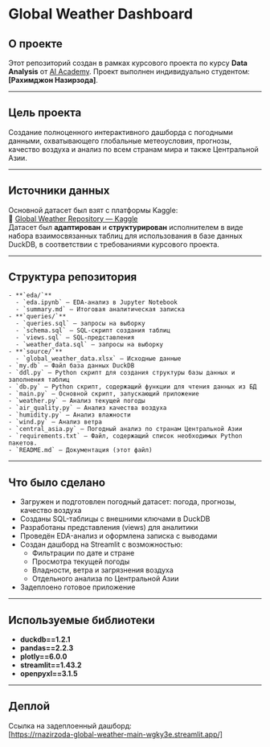 
# Global Weather Dashboard

## О проекте

Этот репозиторий создан в рамках курсового проекта по курсу **Data Analysis** от [AI Academy](https://aiacademy.tj/).
Проект выполнен индивидуально студентом: **[Рахимджон Назирзода]**.

---

## Цель проекта

Создание полноценного интерактивного дашборда с погодными данными, охватывающего глобальные метеоусловия, прогнозы, качество воздуха и анализ по всем странам мира и также Центральной Азии.

---

## Источники данных

Основной датасет был взят с платформы Kaggle:  
🔗 [Global Weather Repository — Kaggle](https://www.kaggle.com/datasets/nelgiriyewithana/global-weather-repository/data?select=GlobalWeatherRepository.csv)  
Датасет был **адаптирован** и **структурирован** исполнителем в виде набора взаимосвязанных таблиц для использования в базе данных DuckDB, в соответствии с требованиями курсового проекта.

---

## Структура репозитория

```
- **`eda/`**
  - `eda.ipynb` — EDA-анализ в Jupyter Notebook
  - `summary.md` — Итоговая аналитическая записка
- **`queries/`** 
  - `queries.sql` — запросы на выборку
  - `schema.sql` — SQL-скрипт создания таблиц
  - `views.sql` — SQL-представления
  - `weather_data.sql` — запросы на выборку
- **`source/`**
  - `global_weather_data.xlsx` — Исходные данные
- `my.db` — Файл база данных DuckDB
- `ddl.py` — Python скрипт для создания структуры базы данных и заполнения таблиц
- `db.py` — Python скрипт, содержащий функции для чтения данных из БД
- `main.py` — Основной скрипт, запускающий приложение
- `weather.py` — Анализ текущей погоды
- `air_quality.py` — Анализ качества воздуха
- `humidity.py` — Анализ влажности
- `wind.py` — Анализ ветра
- `central_asia.py` — Погодный анализ по странам Центральной Азии
- `requirements.txt` — Файл, содержащий список необходимых Python пакетов.
- `README.md` — Документация (этот файл)
```

---

## Что было сделано

- Загружен и подготовлен погодный датасет: погода, прогнозы, качество воздуха
- Созданы SQL-таблицы с внешними ключами в DuckDB
- Разработаны представления (views) для аналитики
- Проведён EDA-анализ и оформлена записка с выводами
- Создан дашборд на Streamlit с возможностью:
  - Фильтрации по дате и стране
  - Просмотра текущей погоды
  - Владности, ветра и загрязнения воздуха
  - Отдельного анализа по Центральной Азии
- Задеплоено готовое приложение

---

## Используемые библиотеки

- **duckdb==1.2.1** 
- **pandas==2.2.3** 
- **plotly==6.0.0**
- **streamlit==1.43.2**
- **openpyxl==3.1.5**

---

## Деплой

Ссылка на задеплоенный дашборд:  
[https://rnazirzoda-global-weather-main-wgky3e.streamlit.app/]
